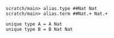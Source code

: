   ```ucm
  scratch/main> alias.type ##Nat Nat
  scratch/main> alias.term ##Nat.+ Nat.+
  ```
  ```unison
  unique type A = A Nat
  unique type B = B Nat Nat
  ```
